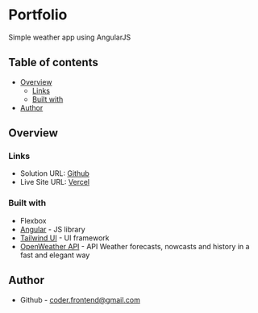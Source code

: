 # Portfolio
Simple weather app using AngularJS

## Table of contents

- [Overview](#overview)
  - [Links](#links)
  - [Built with](#built-with)
- [Author](#author)

## Overview

### Links

- Solution URL: [Github](https://github.com/Kirill-frontend/angular-weather)
- Live Site URL: [Vercel](angular-weather-fxco0540u-kyrylos-projects-1fae32ef.vercel.app)

### Built with

- Flexbox
- [Angular](https://angular.dev/) - JS library
- [Tailwind UI](https://tailwindcss.com/) - UI framework
- [OpenWeather API](https://openweathermap.org/) - API Weather forecasts, nowcasts and history in a fast and elegant way

## Author

- Github - [coder.frontend@gmail.com](https://github.com/Kirill-frontend)
